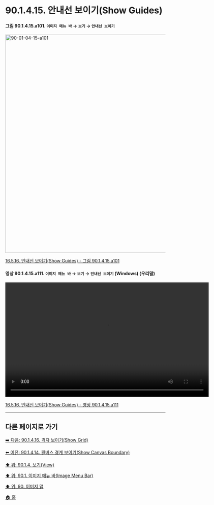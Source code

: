 # 90.1.4.15. 안내선 보이기(Show Guides)

<a id="90-01-04-15-a101"></a>

#### 그림 90.1.4.15.a101. `이미지 메뉴 바` → `보기` → `안내선 보이기`
<img width="940" height="687" alt="90-01-04-15-a101" src="https://github.com/user-attachments/assets/415ee04a-92f9-4eb3-99f7-e3ff09679ef1" />

[16.5.16. 안내선 보이기(Show Guides) - 그림 90.1.4.15.a101](./16-05-16-show-guides.md#90-01-04-15-a101)

<a id="90-01-04-15-a111"></a>

#### 영상 90.1.4.15.a111. `이미지 메뉴 바` → `보기` → `안내선 보이기` (Windows) (우리말)
<video controls="controls" width="640" height="360" src="https://github.com/user-attachments/assets/2550e243-0ef9-4ba1-9079-7949b3a8e868"></video>

[16.5.16. 안내선 보이기(Show Guides) - 영상 90.1.4.15.a111](./16-05-16-show-guides.md#90-01-04-15-a111)

***

## 다른 페이지로 가기

[➡️ 다음: 90.1.4.16. 격자 보이기(Show Grid)](./90-01-04-16-show_grid.md)

[⬅️ 이전: 90.1.4.14. 캔버스 경계 보이기(Show Canvas Boundary)](./90-01-04-14-show_canvas_boundary.md)

[⬆️ 위: 90.1.4. 보기(View)](./90-01-04-00-view.md)

[⬆️ 위: 90.1. 이미지 메뉴 바(Image Menu Bar)](./90-01-00-image-menu-bar.md)

[⬆️ 위: 90. 이미지 맵](./90-00-image-map.md)

[🏠 홈](./00-home.md)

